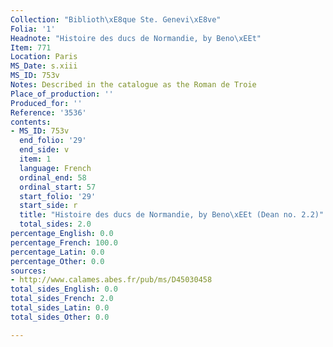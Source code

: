 ```yaml
---
Collection: "Biblioth\xE8que Ste. Genevi\xE8ve"
Folia: '1'
Headnote: "Histoire des ducs de Normandie, by Beno\xEEt"
Item: 771
Location: Paris
MS_Date: s.xiii
MS_ID: 753v
Notes: Described in the catalogue as the Roman de Troie
Place_of_production: ''
Produced_for: ''
Reference: '3536'
contents:
- MS_ID: 753v
  end_folio: '29'
  end_side: v
  item: 1
  language: French
  ordinal_end: 58
  ordinal_start: 57
  start_folio: '29'
  start_side: r
  title: "Histoire des ducs de Normandie, by Beno\xEEt (Dean no. 2.2)"
  total_sides: 2.0
percentage_English: 0.0
percentage_French: 100.0
percentage_Latin: 0.0
percentage_Other: 0.0
sources:
- http://www.calames.abes.fr/pub/ms/D45030458
total_sides_English: 0.0
total_sides_French: 2.0
total_sides_Latin: 0.0
total_sides_Other: 0.0

---
```

